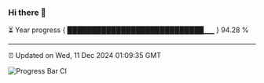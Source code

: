 ### Hi there 👋

⏳ Year progress { ████████████████████████████▁▁ } 94.28 %

---

⏰ Updated on Wed, 11 Dec 2024 01:09:35 GMT

![Progress Bar CI](https://github.com/liununu/liununu/workflows/Progress%20Bar%20CI/badge.svg)
